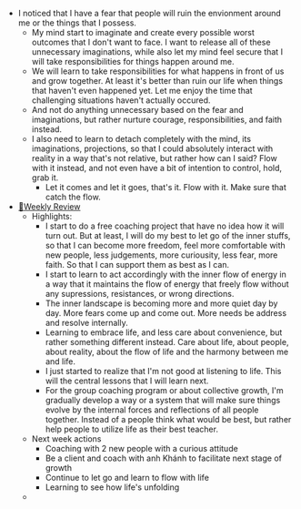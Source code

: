 - I noticed that I have a fear that people will ruin the envionment around me or the things that I possess.
    - My mind start to imaginate and create every possible worst outcomes that I don't want to face. I want to release all of these unnecessary imaginations, while also let my mind feel secure that I will take responsibilities for things happen around me.
    - We will learn to take responsibilities for what happens in front of us and grow together. At least it's better than ruin our life when things that haven't even happened yet. Let me enjoy the time that challenging situations haven't actually occured.
    - And not do anything unnecessary based on the fear and imaginations, but rather nurture courage, responsibilities, and faith instead.
    - I also need to learn to detach completely with the mind, its imaginations, projections, so that I could absolutely interact with reality in a way that's not relative, but rather how can I said? Flow with it instead, and not even have a bit of intention to control, hold, grab it.
        - Let it comes and let it goes, that's it. Flow with it. Make sure that catch the flow.
- [📝Weekly Review](<📝Weekly Review.md>)
    - Highlights:
        - I start to do a free coaching project that have no idea how it will turn out. But at least, I will do my best to let go of the inner stuffs, so that I can become more freedom, feel more comfortable with new people, less judgements, more curiousity, less fear, more faith. So that I can support them as best as I can.
        - I start to learn to act accordingly with the inner flow of energy in a way that it maintains the flow of energy that freely flow without any supressions, resistances, or wrong directions.
        - The inner landscape is becoming more and more quiet day by day. More fears come up and come out. More needs be address and resolve internally.
        - Learning to embrace life, and less care about convenience, but rather something different instead. Care about life, about people, about reality, about the flow of life and the harmony between me and life.
        - I just started to realize that I'm not good at listening to life. This will the central lessons that I will learn next.
        - For the group coaching program or about collective growth, I'm gradually develop a way or a system that will make sure things evolve by the internal forces and reflections of all people together. Instead of a people think what would be best, but rather help people to utilize life as their best teacher.
    - Next week actions
        - Coaching with 2 new people with a curious attitude
        - Be a client and coach with anh Khánh to facilitate next stage of growth
        - Continue to let go and learn to flow with life
        - Learning to see how life's unfolding
    - 
